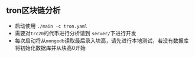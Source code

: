 ## tron区块链分析

- 启动使用 `./main -c tron.yaml`
- 需要对`trc20`的代币进行分析请到 `server/`下进行开发
- 每次启动将从`mongodb`读取最后录入块高，请先进行本地测试，若没有数据库将初始化数据库并从块高0开始